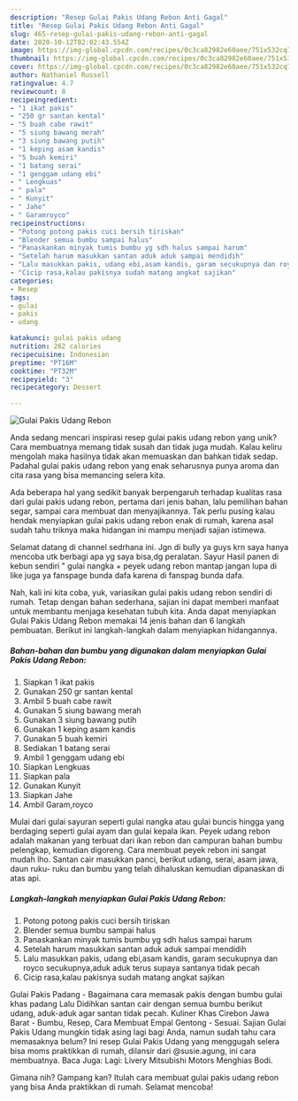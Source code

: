 ```yaml
---
description: "Resep Gulai Pakis Udang Rebon Anti Gagal"
title: "Resep Gulai Pakis Udang Rebon Anti Gagal"
slug: 465-resep-gulai-pakis-udang-rebon-anti-gagal
date: 2020-10-12T02:02:43.554Z
image: https://img-global.cpcdn.com/recipes/0c3ca82982e60aee/751x532cq70/gulai-pakis-udang-rebon-foto-resep-utama.jpg
thumbnail: https://img-global.cpcdn.com/recipes/0c3ca82982e60aee/751x532cq70/gulai-pakis-udang-rebon-foto-resep-utama.jpg
cover: https://img-global.cpcdn.com/recipes/0c3ca82982e60aee/751x532cq70/gulai-pakis-udang-rebon-foto-resep-utama.jpg
author: Nathaniel Russell
ratingvalue: 4.7
reviewcount: 8
recipeingredient:
- "1 ikat pakis"
- "250 gr santan kental"
- "5 buah cabe rawit"
- "5 siung bawang merah"
- "3 siung bawang putih"
- "1 keping asam kandis"
- "5 buah kemiri"
- "1 batang serai"
- "1 genggam udang ebi"
- " Lengkuas"
- " pala"
- " Kunyit"
- " Jahe"
- " Garamroyco"
recipeinstructions:
- "Potong potong pakis cuci bersih tiriskan"
- "Blender semua bumbu sampai halus"
- "Panaskankan minyak tumis bumbu yg sdh halus sampai harum"
- "Setelah harum masukkan santan aduk aduk sampai mendidih"
- "Lalu masukkan pakis, udang ebi,asam kandis, garam secukupnya dan royco secukupnya,aduk aduk terus supaya santanya tidak pecah"
- "Cicip rasa,kalau pakisnya sudah matang angkat sajikan"
categories:
- Resep
tags:
- gulai
- pakis
- udang

katakunci: gulai pakis udang 
nutrition: 262 calories
recipecuisine: Indonesian
preptime: "PT16M"
cooktime: "PT32M"
recipeyield: "3"
recipecategory: Dessert

---
```



![Gulai Pakis Udang Rebon](https://img-global.cpcdn.com/recipes/0c3ca82982e60aee/751x532cq70/gulai-pakis-udang-rebon-foto-resep-utama.jpg)

Anda sedang mencari inspirasi resep gulai pakis udang rebon yang unik? Cara membuatnya memang tidak susah dan tidak juga mudah. Kalau keliru mengolah maka hasilnya tidak akan memuaskan dan bahkan tidak sedap. Padahal gulai pakis udang rebon yang enak seharusnya punya aroma dan cita rasa yang bisa memancing selera kita.

Ada beberapa hal yang sedikit banyak berpengaruh terhadap kualitas rasa dari gulai pakis udang rebon, pertama dari jenis bahan, lalu pemilihan bahan segar, sampai cara membuat dan menyajikannya. Tak perlu pusing kalau hendak menyiapkan gulai pakis udang rebon enak di rumah, karena asal sudah tahu triknya maka hidangan ini mampu menjadi sajian istimewa.

Selamat datang di channel sedrhana ini. Jgn di bully ya guys krn saya hanya mencoba utk berbagi apa yg saya bisa,dg peralatan. Sayur Hasil panen di kebun sendiri &#34; gulai nangka + peyek udang rebon mantap jangan lupa di like juga ya fanspage bunda dafa karena di fanspag bunda dafa.


Nah, kali ini kita coba, yuk, variasikan gulai pakis udang rebon sendiri di rumah. Tetap dengan bahan sederhana, sajian ini dapat memberi manfaat untuk membantu menjaga kesehatan tubuh kita. Anda dapat menyiapkan Gulai Pakis Udang Rebon memakai 14 jenis bahan dan 6 langkah pembuatan. Berikut ini langkah-langkah dalam menyiapkan hidangannya.

<!--inarticleads1-->

##### Bahan-bahan dan bumbu yang digunakan dalam menyiapkan Gulai Pakis Udang Rebon:

1. Siapkan 1 ikat pakis
1. Gunakan 250 gr santan kental
1. Ambil 5 buah cabe rawit
1. Gunakan 5 siung bawang merah
1. Gunakan 3 siung bawang putih
1. Gunakan 1 keping asam kandis
1. Gunakan 5 buah kemiri
1. Sediakan 1 batang serai
1. Ambil 1 genggam udang ebi
1. Siapkan  Lengkuas
1. Siapkan  pala
1. Gunakan  Kunyit
1. Siapkan  Jahe
1. Ambil  Garam,royco


Mulai dari gulai sayuran seperti gulai nangka atau gulai buncis hingga yang berdaging seperti gulai ayam dan gulai kepala ikan. Peyek udang rebon adalah makanan yang terbuat dari ikan rebon dan campuran bahan bumbu pelengkap, kemudian digoreng. Cara membuat peyek rebon ini sangat mudah lho. Santan cair masukkan panci, berikut udang, serai, asam jawa, daun ruku- ruku dan bumbu yang telah dihaluskan kemudian dipanaskan di atas api. 

<!--inarticleads2-->

##### Langkah-langkah menyiapkan Gulai Pakis Udang Rebon:

1. Potong potong pakis cuci bersih tiriskan
1. Blender semua bumbu sampai halus
1. Panaskankan minyak tumis bumbu yg sdh halus sampai harum
1. Setelah harum masukkan santan aduk aduk sampai mendidih
1. Lalu masukkan pakis, udang ebi,asam kandis, garam secukupnya dan royco secukupnya,aduk aduk terus supaya santanya tidak pecah
1. Cicip rasa,kalau pakisnya sudah matang angkat sajikan


Gulai Pakis Padang - Bagaimana cara memasak pakis dengan bumbu gulai khas padang Lalu Didihkan santan cair dengan semua bumbu berikut udang, aduk-aduk agar santan tidak pecah. Kuliner Khas Cirebon Jawa Barat - Bumbu, Resep, Cara Membuat Empal Gentong - Sesuai. Sajian Gulai Pakis Udang mungkin tidak asing lagi bagi Anda, namun sudah tahu cara memasaknya belum? Ini resep Gulai Pakis Udang yang menggugah selera bisa moms praktikkan di rumah, dilansir dari @susie.agung, ini cara membuatnya. Baca Juga: Lagi: Livery Mitsubishi Motors Menghias Bodi. 

Gimana nih? Gampang kan? Itulah cara membuat gulai pakis udang rebon yang bisa Anda praktikkan di rumah. Selamat mencoba!
